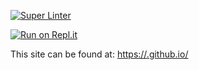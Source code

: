 [![Super Linter](https://github.com/<OWNER>/<REPOSITORY>/workflows/Super%20Linter/badge.svg)](https://github.com/<OWNER>/<REPOSITORY>/actions)



[![Run on Repl.it](https://repl.it/badge/github/<OWNER>/<REPOSITORY>)](https://repl.it/github/<OWNER>/<REPOSITORY>)

This site can be found at: [https://<OWNER>.github.io/<REPOSITORY>](https://<OWNER>.github.io/<REPOSITORY>)
